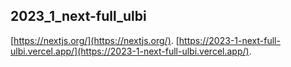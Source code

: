 ## 2023_1_next-full_ulbi
[https://nextjs.org/](https://nextjs.org/).
[https://2023-1-next-full-ulbi.vercel.app/](https://2023-1-next-full-ulbi.vercel.app/).



